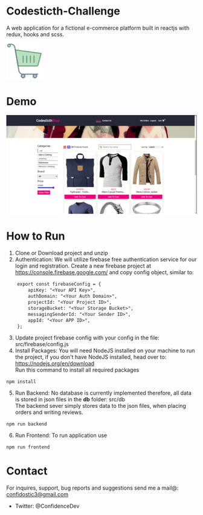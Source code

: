 # Codesticth-Challenge

A web application for a fictional e-commerce platform built in reactjs with redux, hooks and scss.

<img src="https://github.com/ConfidenceDev/Codesticth-Challenge/blob/main/public/logo.png" width="96" alt="icon">

# Demo

<p float="left">
<img src="https://github.com/ConfidenceDev/Codesticth-Challenge/blob/main/src/assets/demo.png" width="800" alt="demo">
</p>

# How to Run

1. Clone or Download project and unzip
2. Authentication: We will utilize firebase free authentication service for our login and registration. Create a new firebase project at <a href="https://console.firebase.google.com/">https://console.firebase.google.com/</a> and copy config object, similar to:

```
    export const firebaseConfig = {
        apiKey: "<Your API Key>",
        authDomain: "<Your Auth Domain>",
        projectId: "<Your Project ID>",
        storageBucket: "<Your Storage Bucket>",
        messagingSenderId: "<Your Sender ID>",
        appId: "<Your APP ID>",
    };
```

3. Update project firebase config with your config in the file: src/firebase/config.js
4. Install Packages: You will need NodeJS installed on your machine to run the project, if you don't have NodeJS installed, head over to: <a href="https://nodejs.org/en/download">https://nodejs.org/en/download</a> <br />
   Run this command to install all required packages

```
npm install
```

5. Run Backend: No database is currently implemented therefore, all data is stored in json files in the <b>db</b> folder: src/db <br />
   The backend sever simply stores data to the json files, when placing orders and writing reviews.

```
npm run backend
```

6. Run Frontend: To run application use

```
npm run frontend
```

# Contact

For inquires, support, bug reports and suggestions send me a mail@: confidostic3@gmail.com

- Twitter: @ConfidenceDev
